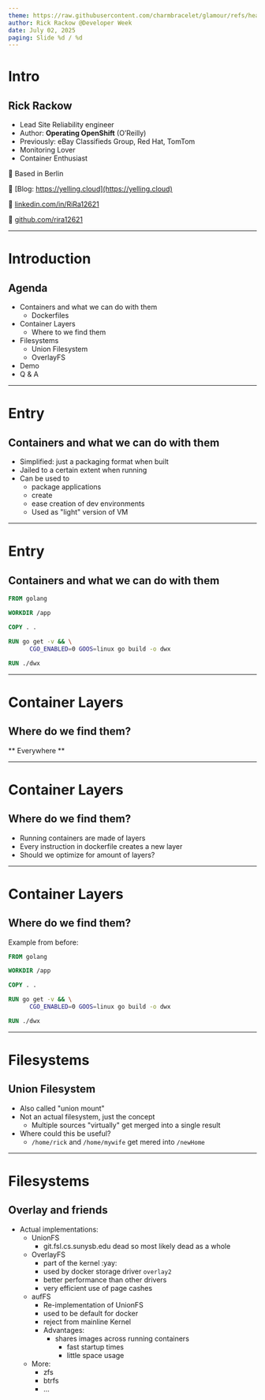 ```yaml
---
theme: https://raw.githubusercontent.com/charmbracelet/glamour/refs/heads/master/styles/dracula.json
author: Rick Rackow @Developer Week
date: July 02, 2025
paging: Slide %d / %d
---
```

# Intro
## Rick Rackow

- Lead Site Reliability engineer
- Author: **Operating OpenShift** (O’Reilly)
- Previously: eBay Classifieds Group, Red Hat, TomTom
- Monitoring Lover
- Container Enthusiast

📍 Based in Berlin

🔗 [Blog: https://yelling.cloud](https://yelling.cloud)

🔗 [linkedin.com/in/RiRa12621](https://linkedin.com/in/rickrackow)

🔗 [github.com/rira12621](https://github.com/rickrackow)



---
# Introduction
## Agenda

* Containers and what we can do with them
  * Dockerfiles
* Container Layers
  * Where to we find them
* Filesystems
  * Union Filesystem
  * OverlayFS
* Demo
* Q & A

---
# Entry
## Containers and what we can do with them

* Simplified: just a packaging format when built
* Jailed to a certain extent when running
* Can be used to
  * package applications
  * create
  * ease creation of dev environments
  * Used as "light" version of VM

---
# Entry 
## Containers and what we can do with them


```dockerfile
FROM golang

WORKDIR /app

COPY . .

RUN go get -v && \
      CGO_ENABLED=0 GOOS=linux go build -o dwx

RUN ./dwx
```

---

# Container Layers
## Where do we find them?

** Everywhere **


---
# Container Layers
## Where do we find them?

* Running containers are made of layers
* Every instruction in dockerfile creates a new layer
* Should we optimize for amount of layers?

---
# Container Layers
## Where do we find them?

Example from before: 

```dockerfile
FROM golang

WORKDIR /app

COPY . .

RUN go get -v && \
      CGO_ENABLED=0 GOOS=linux go build -o dwx

RUN ./dwx
```

---
# Filesystems
## Union Filesystem

* Also called "union mount"
* Not an actual filesystem, just the concept
  * Multiple sources "virtually" get merged into a single result
* Where could this be useful?
  * `/home/rick` and `/home/mywife` get mered into `/newHome`

---
# Filesystems
## Overlay and friends

* Actual implementations:
  * UnionFS
    * git.fsl.cs.sunysb.edu dead so most likely dead as a whole
  * OverlayFS
    * part of the kernel :yay:
    * used by docker storage driver `overlay2`
    * better performance than other drivers
    * very efficient use of page cashes
  * aufFS
    * Re-implementation of UnionFS
    * used to be default for docker
    * reject from mainline Kernel
    * Advantages:
      * shares images across running containers
        * fast startup times
        * little space usage
  * More:
    * zfs
    * btrfs
    * ...
